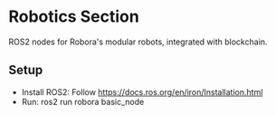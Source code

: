 # Robotics Section
ROS2 nodes for Robora's modular robots, integrated with blockchain.

## Setup
- Install ROS2: Follow https://docs.ros.org/en/iron/Installation.html
- Run: ros2 run robora basic_node
